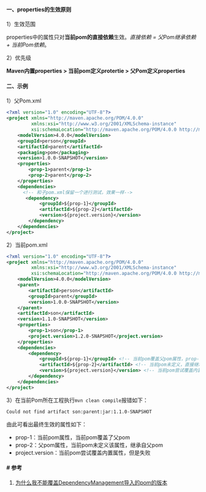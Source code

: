 #### 一、properties的生效原则

1）生效范围

properties中的属性只对**当前pom的直接依赖**生效。*直接依赖 = 父Pom继承依赖 + 当前Pom依赖*。

2）优先级

**Maven内置properties > 当前pom定义protertie > 父Pom定义properties**

#### 二、示例

1）父Pom.xml

```xml
<?xml version="1.0" encoding="UTF-8"?>
<project xmlns="http://maven.apache.org/POM/4.0.0"
         xmlns:xsi="http://www.w3.org/2001/XMLSchema-instance"
         xsi:schemaLocation="http://maven.apache.org/POM/4.0.0 http://maven.apache.org/xsd/maven-4.0.0.xsd">
    <modelVersion>4.0.0</modelVersion>
    <groupId>person</groupId>
    <artifactId>parent</artifactId>
    <packaging>pom</packaging>
    <version>1.0.0-SNAPSHOT</version>
    <properties>
        <prop-1>parent</prop-1>
        <prop-2>parent</prop-2>
    </properties>
    <dependencies>
      <!-- 和子pom.xml保留一个进行测试，效果一样-->
       <dependency>
            <groupId>${prop-1}</groupId>
            <artifactId>${prop-2}</artifactId>
            <version>${project.version}</version>
        </dependency>
    </dependencies>
</project>
```

2）当前pom.xml

```xml
<?xml version="1.0" encoding="UTF-8"?>
<project xmlns="http://maven.apache.org/POM/4.0.0"
         xmlns:xsi="http://www.w3.org/2001/XMLSchema-instance"
         xsi:schemaLocation="http://maven.apache.org/POM/4.0.0 http://maven.apache.org/xsd/maven-4.0.0.xsd">
    <modelVersion>4.0.0</modelVersion>
    <parent>
        <artifactId>person</artifactId>
        <groupId>parent</groupId>
        <version>1.0.0-SNAPSHOT</version>
    </parent>
    <artifactId>son</artifactId>
    <version>1.1.0-SNAPSHOT</version>
    <properties>
        <prop-1>son</prop-1>
        <project.version>1.2.0-SNAPSHOT</project.version>
    </properties>
    <dependencies>
        <dependency>
            <groupId>${prop-1}</groupId> <!-- 当前pom覆盖父pom属性，prop-1 -->
            <artifactId>${prop-2}</artifactId> <!-- 当前pom未定义，直接继承父pom属性，prop-2 -->
            <version>${project.version}</version> <!-- 当前pom尝试覆盖内置属性，但是失败 -->
        </dependency>
    </dependencies>
</project>
```

3）在当前Pom所在工程执行`mvn clean compile`报错如下：

```tex
Could not find artifact son:parent:jar:1.1.0-SNAPSHOT
```

由此可看出最终生效的属性如下：

* prop-1：当前pom属性，当前pom覆盖了父pom
* prop-2：父pom属性，当前pom未定义该属性，继承自父pom
* project.version：当前pom尝试覆盖内置属性，但是失败



#### # 参考

1. [为什么我不能覆盖DependencyManagement导入的pom的版本](https://www.coder.work/article/873355)